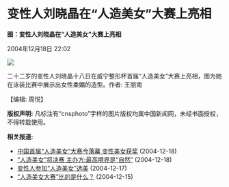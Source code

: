# 变性人刘晓晶在“人造美女”大赛上亮相

**图：变性人刘晓晶在“人造美女”大赛上亮相**

2004年12月18日 22:02

![](/news/2004/2004-12-18/26/_1103378566_0412180138.jpg)

二十二岁的变性人刘晓晶十八日在威宁整形杯首届“人造美女”大赛上亮相，图为她在泳装比赛中展示出女性柔媚的造型。作者: 王丽南

【编辑: 周悦】

**版权声明:** 凡标注有“cnsphoto”字样的图片版权均属中国新闻网，未经书面授权，不得转载使用。

**相关报道:**
- [中国首届“人造美女”大赛今落幕 变性美女获奖](http://www.chinanews.com.cn/news/2004/2004-12-18/26/518360.shtml) (2004-12-18)
- [“人造美女”将决赛 主办方:最高境界是“自然”](http://www.chinanews.com.cn/news/2004/2004-12-18/26/518317.shtml) (2004-12-18)
- [变性人参加“人造美女”选美](http://www.chinanews.com.cn/news/2004/2004-12-17/26/518104.shtml) (2004-12-17)
- [“人造美女大赛”比的是什么？](http://www.chinanews.com.cn/news/2004/2004-12-15/26/516950.shtml) (2004-12-15)
<!-- tcd_original_link http://www.chinanews.com/news/2004/2004-12-18/26/518366.shtml -->
